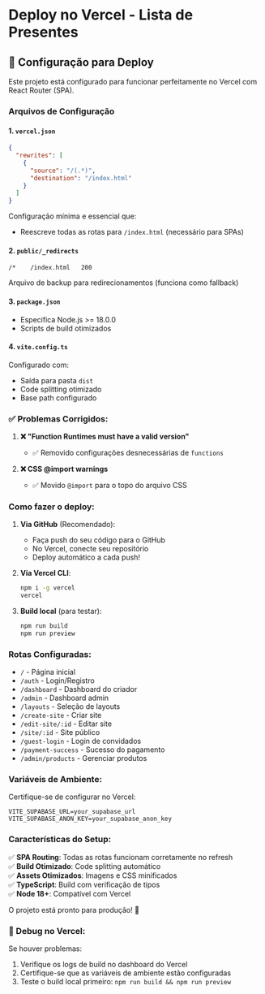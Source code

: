 # Deploy no Vercel - Lista de Presentes

## 🚀 Configuração para Deploy

Este projeto está configurado para funcionar perfeitamente no Vercel com React Router (SPA). 

### Arquivos de Configuração

#### 1. `vercel.json`
```json
{
  "rewrites": [
    {
      "source": "/(.*)",
      "destination": "/index.html"
    }
  ]
}
```
Configuração mínima e essencial que:
- Reescreve todas as rotas para `/index.html` (necessário para SPAs)

#### 2. `public/_redirects` 
```
/*    /index.html   200
```
Arquivo de backup para redirecionamentos (funciona como fallback)

#### 3. `package.json`
- Especifica Node.js >= 18.0.0
- Scripts de build otimizados

#### 4. `vite.config.ts`
Configurado com:
- Saída para pasta `dist`
- Code splitting otimizado
- Base path configurado

### ✅ Problemas Corrigidos:

1. **❌ "Function Runtimes must have a valid version"** 
   - ✅ Removido configurações desnecessárias de `functions`
   
2. **❌ CSS @import warnings**
   - ✅ Movido `@import` para o topo do arquivo CSS

### Como fazer o deploy:

1. **Via GitHub** (Recomendado):
   - Faça push do seu código para o GitHub  
   - No Vercel, conecte seu repositório
   - Deploy automático a cada push!

2. **Via Vercel CLI**:
   ```bash
   npm i -g vercel
   vercel
   ```

3. **Build local** (para testar):
   ```bash
   npm run build
   npm run preview
   ```

### Rotas Configuradas:

- `/` - Página inicial
- `/auth` - Login/Registro  
- `/dashboard` - Dashboard do criador
- `/admin` - Dashboard admin
- `/layouts` - Seleção de layouts
- `/create-site` - Criar site
- `/edit-site/:id` - Editar site
- `/site/:id` - Site público
- `/guest-login` - Login de convidados
- `/payment-success` - Sucesso do pagamento
- `/admin/products` - Gerenciar produtos

### Variáveis de Ambiente:

Certifique-se de configurar no Vercel:

```env
VITE_SUPABASE_URL=your_supabase_url
VITE_SUPABASE_ANON_KEY=your_supabase_anon_key
```

### Características do Setup:

✅ **SPA Routing**: Todas as rotas funcionam corretamente no refresh  
✅ **Build Otimizado**: Code splitting automático  
✅ **Assets Otimizados**: Imagens e CSS minificados  
✅ **TypeScript**: Build com verificação de tipos  
✅ **Node 18+**: Compatível com Vercel

O projeto está pronto para produção! 🎉

### 🔧 Debug no Vercel:

Se houver problemas:
1. Verifique os logs de build no dashboard do Vercel
2. Certifique-se que as variáveis de ambiente estão configuradas
3. Teste o build local primeiro: `npm run build && npm run preview`